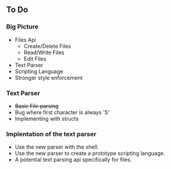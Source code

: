 ## To Do

### Big Picture

- Files Api 
	- Create/Delete Files
	- Read/Write Files
	- Edit Files
- Text Parser
- Scripting Language
- Stronger style enforcement


### Text Parser

-  ~~Basic File parsing~~
- Bug where first character is always 'S' 
- Implementing with structs

### Implentation of the text parser

- Use the new parser with the shell.
- Use the new parser to create a prototype scripting language.
- A potential text parsing api specifically for files.

